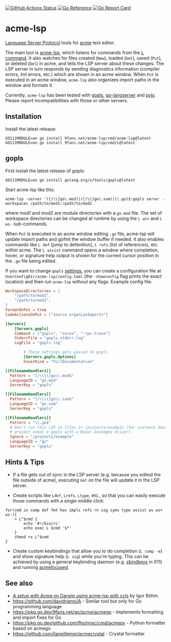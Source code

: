 [![GitHub Actions Status](https://github.com/9fans/acme-lsp/workflows/Test/badge.svg)](https://github.com/9fans/acme-lsp/actions?query=branch%3Amaster+event%3Apush)
[![Go Reference](https://pkg.go.dev/badge/9fans.net/acme-lsp/cmd/acme-lsp.svg)](https://pkg.go.dev/9fans.net/acme-lsp/cmd/acme-lsp)
[![Go Report Card](https://goreportcard.com/badge/9fans.net/acme-lsp)](https://goreportcard.com/report/9fans.net/acme-lsp)

# acme-lsp

[Language Server Protocol](https://langserver.org/) tools for [acme](https://en.wikipedia.org/wiki/Acme_(text_editor)) text editor.

The main tool is
[acme-lsp](https://pkg.go.dev/9fans.net/acme-lsp/cmd/acme-lsp),
which listens for commands from the [L
command](https://pkg.go.dev/9fans.net/acme-lsp/cmd/L).
It also watches for files created (`New`), loaded (`Get`), saved
(`Put`), or deleted (`Del`) in acme, and tells the LSP server about
these changes. The LSP server in turn responds by sending diagnostics
information (compiler errors, lint errors, etc.) which are shown in an
acme window.  When `Put` is executed in an acme window, `acme-lsp`
also organizes import paths in the window and formats it.

Currently, `acme-lsp` has been tested with
[gopls](https://github.com/golang/tools/tree/master/gopls),
[go-langserver](https://github.com/sourcegraph/go-langserver) and
[pyls](https://github.com/palantir/python-language-server). Please report
incompatibilities with those or other servers.

## Installation

Install the latest release:

	GO111MODULE=on go install 9fans.net/acme-lsp/cmd/acme-lsp@latest
	GO111MODULE=on go install 9fans.net/acme-lsp/cmd/L@latest

## gopls

First install the latest release of gopls:

	GO111MODULE=on go install golang.org/x/tools/gopls@latest

Start acme-lsp like this:

	acme-lsp -server '([/\\]go\.mod)|([/\\]go\.sum)|(\.go)$:gopls serve' -workspaces /path/to/mod1:/path/to/mod2

where mod1 and mod2 are module directories with a `go.mod` file.
The set of workspace directories can be changed at runtime
by using the `L ws+` and `L ws-` sub-commands.

When `Put` is executed in an acme window editing `.go` file, acme-lsp
will update import paths and gofmt the window buffer if needed.  It also
enables commands like `L def` (jump to defenition), `L refs` (list of
references), etc. within acme. The `L assist` command opens a window
where completion, hover, or signature help output is shown for the
current cursor position in the `.go` file being edited.

If you want to change `gopls`
[settings](https://github.com/golang/tools/blob/master/gopls/doc/settings.md),
you can create a configuration file at
`UserConfigDir/acme-lsp/config.toml` (the `-showconfig` flag prints
the exact location) and then run `acme-lsp` without any flags. Example
config file:
```toml
WorkspaceDirectories = [
	"/path/to/mod1",
	"/path/to/mod2",
]
FormatOnPut = true
CodeActionsOnPut = ["source.organizeImports"]

[Servers]
	[Servers.gopls]
	Command = ["gopls", "serve", "-rpc.trace"]
	StderrFile = "gopls.stderr.log"
	LogFile = "gopls.log"

		# These settings gets passed to gopls
		[Servers.gopls.Options]
		hoverKind = "FullDocumentation"

[[FilenameHandlers]]
  Pattern = "[/\\\\]go\\.mod$"
  LanguageID = "go.mod"
  ServerKey = "gopls"

[[FilenameHandlers]]
  Pattern = "[/\\\\]go\\.sum$"
  LanguageID = "go.sum"
  ServerKey = "gopls"

[[FilenameHandlers]]
  Pattern = "\\.go$"
  # Don't run this LSP in files in /projects/example (for instance because that
  # project needs a gopls with a Bazel packages driver).
  Ignore = "/projects/example"
  LanguageID = "go"
  ServerKey = "gopls"
```

## Hints & Tips

* If a file gets out of sync in the LSP server (e.g. because you edited
the file outside of acme), executing `Get` on the file will update it
in the LSP server.

* Create scripts like `Ldef`, `Lrefs`, `Ltype`, etc., so that you can
easily execute those commands with a single middle click:
```
for(cmd in comp def fmt hov impls refs rn sig syms type assist ws ws+ ws-){
	> L^$cmd {
		echo '#!/bin/rc'
		echo exec L $cmd '$*'
	}
	chmod +x L^$cmd
}
```

* Create custom keybindings that allow you to do completion
(`L comp -e`) and show signature help (`L sig`) while you're
typing. This can be achieved by using a general keybinding daemon
(e.g. [xbindkeys](http://www.nongnu.org/xbindkeys/xbindkeys.html)
in X11) and running
[acmefocused](https://pkg.go.dev/9fans.net/acme-lsp/cmd/acmefocused).

## See also

* [A setup with Acme on Darwin using acme-lsp with ccls](https://www.bytelabs.org/posts/acme-lsp/) by Igor Böhm
* https://github.com/davidrjenni/A - Similar tool but only for Go programming language
* https://pkg.go.dev/9fans.net/go/acme/acmego - Implements formatting and import fixes for Go
* https://pkg.go.dev/github.com/fhs/misc/cmd/acmepy - Python formatter based on acmego
* https://github.com/ilanpillemer/acmecrystal - Crystal formatter
